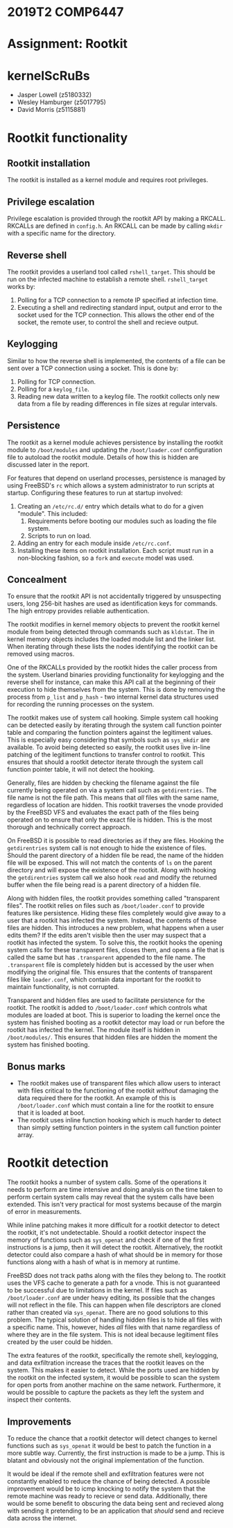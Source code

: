 # 2019T2 COMP6447
# Assignment: Rootkit

# kernelScRuBs
- Jasper Lowell (z5180332)
- Wesley Hamburger (z5017795)
- David Morris (z5115881)

# Rootkit functionality

## Rootkit installation
The rootkit is installed as a kernel module and requires root privileges.

## Privilege escalation
Privilege escalation is provided through the rootkit API by making a RKCALL.
RKCALLs are defined in `config.h`. An RKCALL can be made by calling `mkdir`
with a specific name for the directory.

## Reverse shell
The rootkit provides a userland tool called `rshell_target`. This should be run
on the infected machine to establish a remote shell. `rshell_target` works by:
1. Polling for a TCP connection to a remote IP specified at infection time.
2. Executing a shell and redirecting standard input, output and error to the
socket used for the TCP connection. This allows the other end of the socket,
the remote user, to control the shell and recieve output.

## Keylogging
Similar to how the reverse shell is implemented, the contents of a file can be
sent over a TCP connection using a socket.
This is done by:
1. Polling for TCP connection.
2. Polling for a `keylog_file`.
3. Reading new data written to a keylog file.
The rootkit collects only new data from a file by reading differences in file
sizes at regular intervals.

## Persistence
The rootkit as a kernel module achieves persistence by installing the rootkit
module to `/boot/modules` and updating the `/boot/loader.conf` configuration
file to autoload the rootkit module. Details of how this is hidden are
discussed later in the report.

For features that depend on userland processes, persistence is managed by using
FreeBSD's `rc` which allows a system administrator to run scripts at startup.
Configuring these features to run at startup involved:
1. Creating an `/etc/rc.d/` entry which details what to do for a given "module".
This included:
    1. Requirements before booting our modules such as loading the file system.
    2. Scripts to run on load.
2. Adding an entry for each module inside `/etc/rc.conf`.
3. Installing these items on rootkit installation.
Each script must run in a non-blocking fashion, so a `fork` and `execute` model
was used.

## Concealment
To ensure that the rootkit API is not accidentally triggered by
unsuspecting users, long 256-bit hashes are used as identification keys
for commands. The high entropy provides reliable authentication.

The rootkit modifies in kernel memory objects to prevent the rootkit
kernel module from being detected through commands such as `kldstat`. The
in kernel memory objects includes the loaded module list and the linker list.
When iterating through these lists the nodes identifying the rootkit can
be removed using macros.

One of the RKCALLs provided by the rootkit hides the caller process from the
system. Userland binaries providing functionality for keylogging and the
reverse shell for instance, can make this API call at the beginning of their
execution to hide themselves from the system. This is done by removing the
process from `p_list` and `p_hash` - two internal kernel data structures used
for recording the running processes on the system.

The rootkit makes use of system call hooking. Simple system call hooking can
be detected easily by iterating through the system call function pointer
table and comparing the function pointers against the legitiment values.
This is especially easy considering that symbols such as `sys_mkdir` are
available. To avoid being detected so easily, the rootkit uses live in-line
patching of the legitiment functions to transfer control to rootkit. This
ensures that should a rootkit detector iterate through the system call
function pointer table, it will not detect the hooking.

Generally, files are hidden by checking the filename against the file
currently being operated on via a system call such as `getdirentries`. The
file name is not the file path. This means that *all* files with the same
name, regardless of location are hidden. This rootkit traverses the vnode
provided by the FreeBSD VFS and evaluates the exact path of the files being
operated on to ensure that only the exact file is hidden. This is the most
thorough and technically correct approach.

On FreeBSD it is possible to read directories as if they are files. Hooking
the `getdirentries` system call is not enough to hide the existence of files.
Should the parent directory of a hidden file be read, the name of the hidden
file will be exposed. This will not match the contents of `ls` on the parent
directory and will expose the existence of the rootkit. Along with hooking
the `getdirentries` system call we also hook `read` and modify the returned
buffer when the file being read is a parent directory of a hidden file.

Along with hidden files, the rootkit provides something called "transparent
files". The rootkit relies on files such as `/boot/loader.conf` to provide
features like persistence. Hiding these files completely would give away to
a user that a rootkit has infected the system. Instead, the contents of
these files are hidden. This introduces a new problem, what happens when a
user edits them? If the edits aren't visible then the user may suspect that
a rootkit has infected the system. To solve this, the rootkit hooks the
opening system calls for these transparent files, closes them, and opens
a file that is called the same but has `.transparent` appended to the file
name. The `.transparent` file is completely hidden but is accessed by the
user when modifying the original file. This ensures that the contents of
transparent files like `loader.conf`, which contain data important for the
rootkit to maintain functionality, is not corrupted.

Transparent and hidden files are used to facilitate persistence for the
rootkit. The rootkit is added to `/boot/loader.conf` which controls what
modules are loaded at boot. This is superior to loading the kernel once
the system has finished booting as a rootkit detector may load or run before
the rootkit has infected the kernel. The module itself is hidden in
`/boot/modules/`. This ensures that hidden files are hidden the moment
the system has finished booting.

## Bonus marks
- The rootkit makes use of transparent files which allow users to interact
with files critical to the functioning of the rootkit *without* damaging the
data required there for the rootkit. An example of this is `/boot/loader.conf`
which must contain a line for the rootkit to ensure that it is loaded at boot.
- The rootkit uses inline function hooking which is much harder to detect than
simply setting function pointers in the system call function pointer array.

# Rootkit detection

The rootkit hooks a number of system calls. Some of the operations it needs to
perform are time intensive and doing analysis on the time taken to perform
certain system calls may reveal that the system calls have been extended. This
isn't very practical for most systems because of the margin of error in
measurements.

While inline patching makes it more difficult for a rootkit detector to detect
the rootkit, it's not undetectable. Should a rootkit detector inspect the
memory of functions such as `sys_openat` and check if one of the first
instructions is a jump, then it will detect the rootkit. Alternatively,
the rootkit detector could also compare a hash of what should be in memory
for those functions along with a hash of what is in memory at runtime.

FreeBSD does not track paths along with the files they belong to. The rootkit
uses the VFS cache to generate a path for a vnode. This is not guaranteed to be
successful due to limitations in the kernel. If files such as
`/boot/loader.conf` are under heavy editing, its possible that the changes
will not reflect in the file. This can happen when file descriptors are cloned
rather than created via `sys_openat`. There are no good solutions to this
problem. The typical solution of handling hidden files is to hide all files
with a specific name. This, however, hides *all* files with that name
regardless of where they are in the file system. This is not ideal because
legitiment files created by the user could be hidden.

The extra features of the rootkit, specifically the remote shell, keylogging,
and data exfiltration increase the traces that the rootkit leaves on the
system. This makes it easier to detect. While the ports used are hidden by the
rootkit on the infected system, it would be possible to scan the system for
open ports from another machine on the same network. Furthermore, it would
be possible to capture the packets as they left the system and inspect their
contents.

## Improvements
To reduce the chance that a rootkit detector will detect changes to kernel
functions such as `sys_openat` it would be best to patch the function in
a more subtle way. Currently, the first instruction is made to be a jump.
This is blatant and obviously not the original implementation of the function.

It would be ideal if the remote shell and exfiltration features were not
constantly enabled to reduce the chance of being detected. A possible
improvement would be to icmp knocking to notify the system that the remote
machine was ready to recieve or send data. Additionally, there would be some
benefit to obscuring the data being sent and recieved along with sending it
pretending to be an application that *should* send and recieve data across the
internet.
